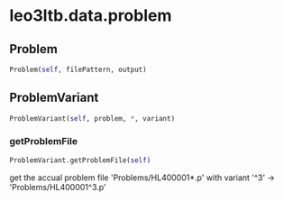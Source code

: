 # leo3ltb.data.problem

## Problem
```python
Problem(self, filePattern, output)
```

## ProblemVariant
```python
ProblemVariant(self, problem, *, variant)
```

### getProblemFile
```python
ProblemVariant.getProblemFile(self)
```

get the accual problem file
'Problems/HL400001*.p' with variant '^3' -> 'Problems/HL400001^3.p'

